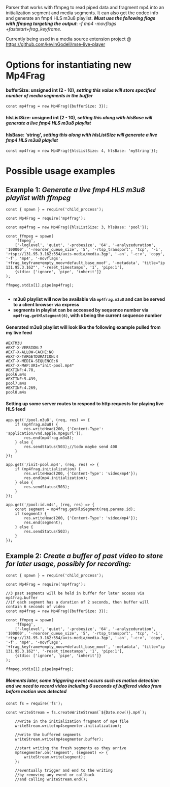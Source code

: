 Parser that works with ffmpeg to read piped data and fragment mp4 into an initialization segment and media segments. It can also get the codec info and generate an fmp4 HLS m3u8 playlist. ***Must use the following flags with ffmpeg targeting the output***: *-f mp4 -movflags +faststart+frag_keyframe*.

Currently being used in a media source extension project @ https://github.com/kevinGodell/mse-live-player

# Options for instantiating new Mp4Frag

#### bufferSize: unsigned int (2 - 10), *setting this value will store specified number of media segments in the buffer*
`const mp4frag = new Mp4Frag({bufferSize: 3});`

#### hlsListSize: unsigned int (2 - 10), *setting this along with hlsBase will generate a live fmp4 HLS m3u8 playlist*
#### hlsBase: 'string', *setting this along with hlsListSize will generate a live fmp4 HLS m3u8 playlist*
`const mp4frag = new Mp4Frag({hlsListSize: 4, hlsBase: 'myString'});`

# Possible usage examples

## Example 1: *Generate a live fmp4 HLS m3u8 playlist with ffmpeg*

```
const { spawn } = require('child_process');

const Mp4Frag = require('mp4frag');

const mp4frag = new Mp4Frag({hlsListSize: 3, hlsBase: 'pool'});

const ffmpeg = spawn(
    'ffmpeg',
    ['-loglevel', 'quiet', '-probesize', '64', '-analyzeduration', '100000', '-reorder_queue_size', '5', '-rtsp_transport', 'tcp', '-i', 'rtsp://131.95.3.162:554/axis-media/media.3gp', '-an', '-c:v', 'copy', '-f', 'mp4', '-movflags', '+frag_keyframe+empty_moov+default_base_moof', '-metadata', 'title="ip 131.95.3.162"', '-reset_timestamps', '1', 'pipe:1'],
    {stdio: ['ignore', 'pipe', 'inherit']}
);

ffmpeg.stdio[1].pipe(mp4frag);
   
```
  * **m3u8 playlist will now be available via `mp4frag.m3u8` and can be served to a client browser via express**
  * **segments in playlist can be accessed by sequence number via `mp4frag.getHlsSegment(6)`, with `6` being the current sequence number**
#### Generated m3u8 playlist will look like the following example pulled from my live feed
```
#EXTM3U
#EXT-X-VERSION:7
#EXT-X-ALLOW-CACHE:NO
#EXT-X-TARGETDURATION:4
#EXT-X-MEDIA-SEQUENCE:6
#EXT-X-MAP:URI="init-pool.mp4"
#EXTINF:4.78,
pool6.m4s
#EXTINF:5.439,
pool7.m4s
#EXTINF:4.269,
pool8.m4s
```
#### Setting up some server routes to respond to http requests for playing live HLS feed
```
app.get('/pool.m3u8', (req, res) => {
    if (mp4frag.m3u8) {
        res.writeHead(200, {'Content-Type': 'application/vnd.apple.mpegurl'});
        res.end(mp4frag.m3u8);
    } else {
        res.sendStatus(503);//todo maybe send 400
    }
});

app.get('/init-pool.mp4', (req, res) => {
    if (mp4frag.initialization) {
        res.writeHead(200, {'Content-Type': 'video/mp4'});
        res.end(mp4.initialization);
    } else {
        res.sendStatus(503);
    }
});

app.get('/pool:id.m4s', (req, res) => {
    const segment = mp4frag.getHlsSegment(req.params.id);
    if (segment) {
        res.writeHead(200, {'Content-Type': 'video/mp4'});
        res.end(segment);
    } else {
        res.sendStatus(503);
    }
});
```
## Example 2: *Create a buffer of past video to store for later usage, possibly for recording:*

```
const { spawn } = require('child_process');

const Mp4Frag = require('mp4frag');

//3 past segments will be held in buffer for later access via mp4frag.buffer
//if each segment has a duration of 2 seconds, then buffer will contain 6 seconds of video
const mp4frag = new Mp4Frag({bufferSize: 3});

const ffmpeg = spawn(
    'ffmpeg',
    ['-loglevel', 'quiet', '-probesize', '64', '-analyzeduration', '100000', '-reorder_queue_size', '5', '-rtsp_transport', 'tcp', '-i', 'rtsp://131.95.3.162:554/axis-media/media.3gp', '-an', '-c:v', 'copy', '-f', 'mp4', '-movflags', '+frag_keyframe+empty_moov+default_base_moof', '-metadata', 'title="ip 131.95.3.162"', '-reset_timestamps', '1', 'pipe:1'],
    {stdio: ['ignore', 'pipe', 'inherit']}
);

ffmpeg.stdio[1].pipe(mp4frag);
```
##### Moments later, some triggering event occurs such as motion detection and we need to record video including 6 seconds of buffered video from before motion was detected

```
const fs = require('fs');

const writeStream = fs.createWriteStream(`${Date.now()}.mp4`);

    //write in the initialization fragment of mp4 file
    writeStream.write(mp4segmenter.initialization);

    //write the buffered segments
    writeStream.write(mp4segmenter.buffer);

    //start writing the fresh segments as they arrive
    mp4segmenter.on('segment', (segment) => {
        writeStream.write(segment);
    };
    
    //eventually trigger and end to the writing
    //by removing any event or callback
    //and calling writeStream.end();
    
```    